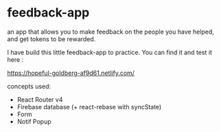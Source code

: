 # feedback-app
 an app that allows you to make feedback on the people you have helped, and get tokens to be rewarded.

I have build this little feedback-app to practice. You can find it and test it here :

https://hopeful-goldberg-af9d61.netlify.com/

concepts used:
- React Router v4
- Firebase database (+ react-rebase with syncState)
- Form
- Notif Popup
